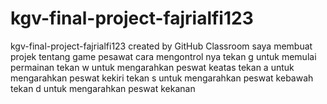 # kgv-final-project-fajrialfi123
kgv-final-project-fajrialfi123 created by GitHub Classroom
saya membuat projek tentang game pesawat
cara mengontrol nya
tekan g untuk memulai permainan
tekan w untuk mengarahkan peswat keatas
tekan a untuk mengarahkan peswat kekiri
tekan s untuk mengarahkan peswat kebawah
tekan d untuk mengarahkan peswat kekanan
